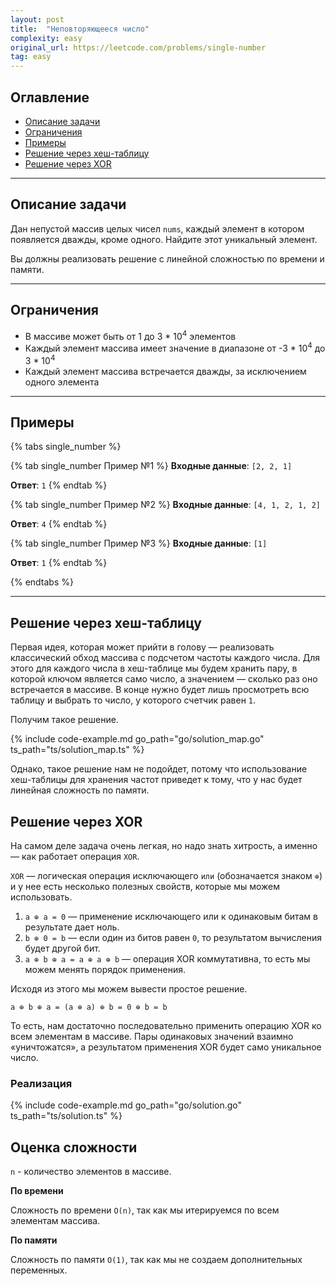 ```yaml
---
layout: post
title:  "Неповторяющееся число"
complexity: easy
original_url: https://leetcode.com/problems/single-number
tag: easy
---
```


## Оглавление

- [Описание задачи](#описание-задачи)
- [Ограничения](#ограничения)
- [Примеры](#примеры)
- [Решение через хеш-таблицу](#решение-через-хеш-таблицу)
- [Решение через XOR](#решение-через-xor)

---

## Описание задачи

Дан непустой массив целых чисел `nums`, каждый элемент в котором появляется дважды, кроме одного.
Найдите этот уникальный элемент.

Вы должны реализовать решение с линейной сложностью по времени и памяти.

---

## Ограничения

- В массиве может быть от 1 до 3 * 10<sup>4</sup> элементов
- Каждый элемент массива имеет значение в диапазоне от -3 * 10<sup>4</sup> до 3 * 10<sup>4</sup>
- Каждый элемент массива встречается дважды, за исключением одного элемента

---

## Примеры

{% tabs single_number %}

{% tab single_number Пример №1 %}
**Входные данные**: `[2, 2, 1]`

**Ответ**: `1`
{% endtab %}

{% tab single_number Пример №2 %}
**Входные данные**: `[4, 1, 2, 1, 2]`

**Ответ**: `4`
{% endtab %}

{% tab single_number Пример №3 %}
**Входные данные**: `[1]`

**Ответ**: `1`
{% endtab %}

{% endtabs %}

---

## Решение через хеш-таблицу

Первая идея, которая может прийти в голову — реализовать классический обход массива с подсчетом частоты каждого числа.
Для этого для каждого числа в хеш-таблице мы будем хранить пару, в которой ключом является само число, а значением — сколько раз оно встречается в массиве.
В конце нужно будет лишь просмотреть всю таблицу и выбрать то число, у которого счетчик равен `1`.

Получим такое решение.

{% include code-example.md go_path="go/solution_map.go" ts_path="ts/solution_map.ts" %}

Однако, такое решение нам не подойдет, потому что использование хеш-таблицы для хранения частот приведет к тому, что у нас будет линейная сложность по памяти.

## Решение через XOR

На самом деле задача очень легкая, но надо знать хитрость, а именно — как работает операция `XOR`.

`XOR` — логическая операция исключающего `или` (обозначается знаком `⊕`) и у нее есть несколько полезных свойств, которые мы можем использовать.

1. `a ⊕ a = 0` — применение исключающего или к одинаковым битам в результате дает ноль.
2. `b ⊕ 0 = b` — если один из битов равен `0`, то результатом вычисления будет другой бит.
3. `a ⊕ b ⊕ a = a ⊕ a ⊕ b` — операция XOR коммутативна, то есть мы можем менять порядок применения.

Исходя из этого мы можем вывести простое решение.

```a ⊕ b ⊕ a = (a ⊕ a) ⊕ b = 0 ⊕ b = b```

То есть, нам достаточно последовательно применить операцию XOR ко всем элементам в массиве. 
Пары одинаковых значений взаимно «уничтожатся», а результатом применения XOR будет само уникальное число.  

### Реализация

{% include code-example.md go_path="go/solution.go" ts_path="ts/solution.ts" %}

## Оценка сложности

`n` - количество элементов в массиве.

**По времени**

Сложность по времени `O(n)`, так как мы итерируемся по всем элементам массива.

**По памяти**

Сложность по памяти `O(1)`, так как мы не создаем дополнительных переменных.
